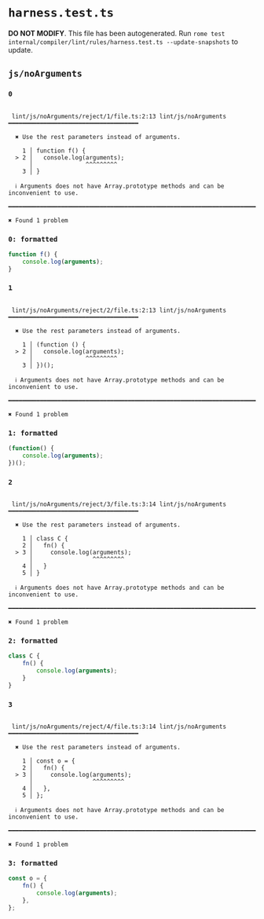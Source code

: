 # `harness.test.ts`

**DO NOT MODIFY**. This file has been autogenerated. Run `rome test internal/compiler/lint/rules/harness.test.ts --update-snapshots` to update.

## `js/noArguments`

### `0`

```

 lint/js/noArguments/reject/1/file.ts:2:13 lint/js/noArguments ━━━━━━━━━━━━━━━━━━━━━━━━━━━━━━━━━━━━━

  ✖ Use the rest parameters instead of arguments.

    1 │ function f() {
  > 2 │   console.log(arguments);
      │               ^^^^^^^^^
    3 │ }

  ℹ Arguments does not have Array.prototype methods and can be inconvenient to use.

━━━━━━━━━━━━━━━━━━━━━━━━━━━━━━━━━━━━━━━━━━━━━━━━━━━━━━━━━━━━━━━━━━━━━━━━━━━━━━━━━━━━━━━━━━━━━━━━━━━━

✖ Found 1 problem

```

### `0: formatted`

```ts
function f() {
	console.log(arguments);
}

```

### `1`

```

 lint/js/noArguments/reject/2/file.ts:2:13 lint/js/noArguments ━━━━━━━━━━━━━━━━━━━━━━━━━━━━━━━━━━━━━

  ✖ Use the rest parameters instead of arguments.

    1 │ (function () {
  > 2 │   console.log(arguments);
      │               ^^^^^^^^^
    3 │ })();

  ℹ Arguments does not have Array.prototype methods and can be inconvenient to use.

━━━━━━━━━━━━━━━━━━━━━━━━━━━━━━━━━━━━━━━━━━━━━━━━━━━━━━━━━━━━━━━━━━━━━━━━━━━━━━━━━━━━━━━━━━━━━━━━━━━━

✖ Found 1 problem

```

### `1: formatted`

```ts
(function() {
	console.log(arguments);
})();

```

### `2`

```

 lint/js/noArguments/reject/3/file.ts:3:14 lint/js/noArguments ━━━━━━━━━━━━━━━━━━━━━━━━━━━━━━━━━━━━━

  ✖ Use the rest parameters instead of arguments.

    1 │ class C {
    2 │   fn() {
  > 3 │     console.log(arguments);
      │                 ^^^^^^^^^
    4 │   }
    5 │ }

  ℹ Arguments does not have Array.prototype methods and can be inconvenient to use.

━━━━━━━━━━━━━━━━━━━━━━━━━━━━━━━━━━━━━━━━━━━━━━━━━━━━━━━━━━━━━━━━━━━━━━━━━━━━━━━━━━━━━━━━━━━━━━━━━━━━

✖ Found 1 problem

```

### `2: formatted`

```ts
class C {
	fn() {
		console.log(arguments);
	}
}

```

### `3`

```

 lint/js/noArguments/reject/4/file.ts:3:14 lint/js/noArguments ━━━━━━━━━━━━━━━━━━━━━━━━━━━━━━━━━━━━━

  ✖ Use the rest parameters instead of arguments.

    1 │ const o = {
    2 │   fn() {
  > 3 │     console.log(arguments);
      │                 ^^^^^^^^^
    4 │   },
    5 │ };

  ℹ Arguments does not have Array.prototype methods and can be inconvenient to use.

━━━━━━━━━━━━━━━━━━━━━━━━━━━━━━━━━━━━━━━━━━━━━━━━━━━━━━━━━━━━━━━━━━━━━━━━━━━━━━━━━━━━━━━━━━━━━━━━━━━━

✖ Found 1 problem

```

### `3: formatted`

```ts
const o = {
	fn() {
		console.log(arguments);
	},
};

```
